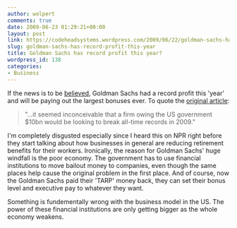 ```yaml
---
author: wolpert
comments: true
date: 2009-06-23 01:29:21+00:00
layout: post
link: https://codeheadsystems.wordpress.com/2009/06/22/goldman-sachs-has-record-profit-this-year/
slug: goldman-sachs-has-record-profit-this-year
title: Goldman Sachs has record profit this year?
wordpress_id: 138
categories:
- Business
---
```


If the news is to be [believed](http://www.marketwatch.com/story/goldman-sachs-to-pay-out-record-bonuses-report), Goldman Sachs had a record profit this 'year' and will be paying out the largest bonuses ever. To quote the [original article](http://www.guardian.co.uk/business/2009/jun/21/goldman-sachs-bonus-payments):


<blockquote>"...it seemed inconceivable that a firm owing the US government $10bn would be looking to break all-time records in 2009."</blockquote>


I'm completely disgusted especially since I heard this on NPR right before they start talking about how businesses in general are reducing retirement benefits for their workers. Ironically, the reason for Goldman Sachs' huge windfall is the poor economy. The government has to use financial institutions to move bailout money to companies, even though the same places help cause the original problem in the first place. And of course, now the Goldman Sachs paid their 'TARP' money back, they can set their bonus level and executive pay to whatever they want.

Something is fundementally wrong with the business model in the US. The power of these financial institutions are only getting bigger as the whole economy weakens.
